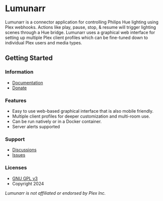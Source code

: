 # Lumunarr

Lumunarr is a connector application for controlling Philips Hue lighting using Plex webhooks. Actions like play, pause, stop, & resume will trigger lighting scenes through a Hue bridge. Lumunarr uses a graphical web interface for setting up multiple Plex client profiles which can be fine-tuned down to individual Plex users and media types.

## Getting Started

### Information

- [Documentation](https://github.com/chadwpalm/Lumunarr/wiki)
- [Donate](https://www.buymeacoffee.com/lumunarr)

### Features

- Easy to use web-based graphical interface that is also mobile friendly.
- Multiple client profiles for deeper customization and multi-room use.
- Can be run natively or in a Docker container.
- Server alerts supported

### Support

- [Discussions](https://github.com/chadwpalm/Lumunarr/discussions)
- [Issues](https://github.com/chadwpalm/Lumunarr/issues)

### Licenses

- [GNU GPL v3](http://www.gnu.org/licenses/gpl.html)
- Copyright 2024

_Lumunarr is not affiliated or endorsed by Plex Inc._
